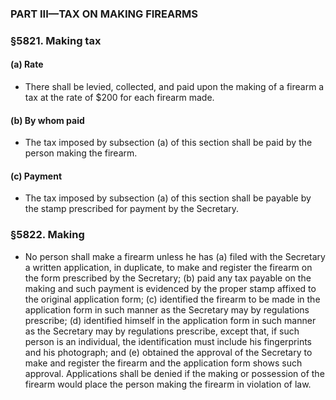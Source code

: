 ### PART III—TAX ON MAKING FIREARMS

### §5821. Making tax
#### (a) Rate
* There shall be levied, collected, and paid upon the making of a firearm a tax at the rate of $200 for each firearm made.

#### (b) By whom paid
* The tax imposed by subsection (a) of this section shall be paid by the person making the firearm.

#### (c) Payment
* The tax imposed by subsection (a) of this section shall be payable by the stamp prescribed for payment by the Secretary.

### §5822. Making
* No person shall make a firearm unless he has (a) filed with the Secretary a written application, in duplicate, to make and register the firearm on the form prescribed by the Secretary; (b) paid any tax payable on the making and such payment is evidenced by the proper stamp affixed to the original application form; (c) identified the firearm to be made in the application form in such manner as the Secretary may by regulations prescribe; (d) identified himself in the application form in such manner as the Secretary may by regulations prescribe, except that, if such person is an individual, the identification must include his fingerprints and his photograph; and (e) obtained the approval of the Secretary to make and register the firearm and the application form shows such approval. Applications shall be denied if the making or possession of the firearm would place the person making the firearm in violation of law.